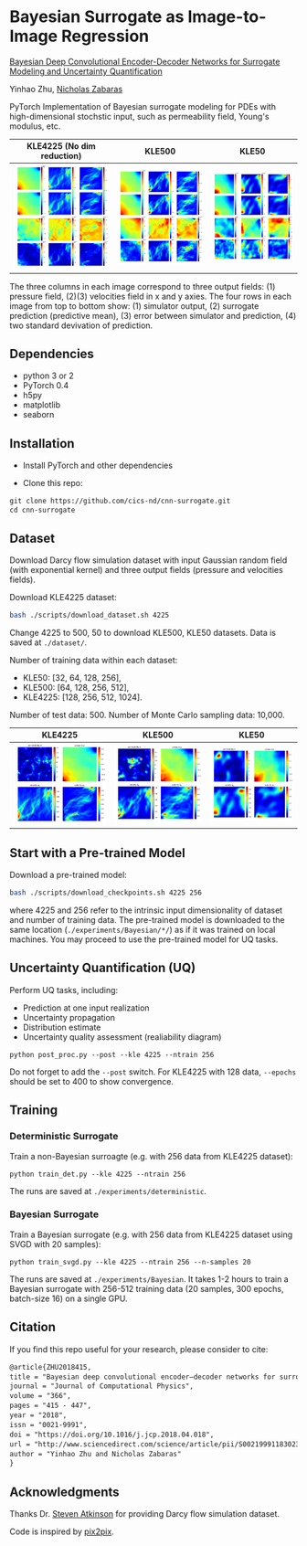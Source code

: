 # Bayesian Surrogate as Image-to-Image Regression

[Bayesian Deep Convolutional Encoder-Decoder Networks for Surrogate Modeling and Uncertainty Quantification](https://doi.org/10.1016/j.jcp.2018.04.018)

Yinhao Zhu, [Nicholas Zabaras](https://www.zabaras.com)

PyTorch Implementation of Bayesian surrogate modeling 
for PDEs with high-dimensional stochstic input, such as permeability field, 
Young's modulus, etc.

KLE4225 (No dim reduction) | KLE500 | KLE50
:-----:|:------:|:-----:
![](images/kle4225_pred_at_x_312_n512.png?raw=true) | ![](images/kle500_pred_at_x_293_n256.png?raw=true) | ![](images/kle50_pred_at_x_47_n128.png?raw=true)

The three columns in each image correspond to three output fields:
(1) pressure field, (2)(3) velocities field in x and y axies.
The four rows in each image from top to bottom show: (1) simulator output, 
(2) surrogate prediction (predictive mean), (3) error between simulator and prediction, 
(4) two standard devivation of prediction. 

## Dependencies
- python 3 or 2
- PyTorch 0.4
- h5py
- matplotlib
- seaborn


## Installation
- Install PyTorch and other dependencies

- Clone this repo:
```
git clone https://github.com/cics-nd/cnn-surrogate.git
cd cnn-surrogate
```


## Dataset
Download Darcy flow simulation dataset with input Gaussian random field (with 
exponential kernel) and three output fields (pressure and velocities fields).

Download KLE4225 dataset:
```bash
bash ./scripts/download_dataset.sh 4225
```
Change 4225 to 500, 50 to download KLE500, KLE50 datasets. 
Data is saved at `./dataset/`.

Number of training data within each dataset:
* KLE50: [32, 64, 128, 256],
* KLE500: [64, 128, 256, 512],
* KLE4225: [128, 256, 512, 1024].

Number of test data: 500.
Number of Monte Carlo sampling data: 10,000.

KLE4225 | KLE500 | KLE50
:-----:|:------:|:-----:
![](images/kle4225_data_312.png?raw=true) | ![](images/kle500_data_293.png?raw=true) | ![](images/kle50_data_47.png?raw=true)



## Start with a Pre-trained Model

Download a pre-trained model:
```bash
bash ./scripts/download_checkpoints.sh 4225 256
```
where 4225 and 256 refer to the intrinsic input dimensionality of dataset and
number of training data. The pre-trained model is downloaded to the same location (`./experiments/Bayesian/*/`) as if it was trained on local machines. You may proceed to use the pre-trained model for UQ tasks.

## Uncertainty Quantification (UQ)
Perform UQ tasks, including:

- Prediction at one input realization
- Uncertainty propagation
- Distribution estimate
- Uncertainty quality assessment (realiability diagram)
```
python post_proc.py --post --kle 4225 --ntrain 256
```
Do not forget to add the `--post` switch. For KLE4225 with 128 data, `--epochs` should be set to 400 to show convergence.


## Training

### Deterministic Surrogate 

Train a non-Bayesian surroagte (e.g. with 256 data from KLE4225 dataset):
```
python train_det.py --kle 4225 --ntrain 256
```
The runs are saved at `./experiments/deterministic`.

### Bayesian Surrogate
Train a Bayesian surrogate (e.g. with 256 data from KLE4225 dataset
using SVGD with 20 samples):
```
python train_svgd.py --kle 4225 --ntrain 256 --n-samples 20
```
The runs are saved at `./experiments/Bayesian`.
It takes 1-2 hours to train a Bayesian surrogate with 256-512 training data 
(20 samples, 300 epochs, batch-size 16) on a single GPU.

## Citation

If you find this repo useful for your research, please consider to cite:
```latex
@article{ZHU2018415,
title = "Bayesian deep convolutional encoder–decoder networks for surrogate modeling and uncertainty quantification",
journal = "Journal of Computational Physics",
volume = "366",
pages = "415 - 447",
year = "2018",
issn = "0021-9991",
doi = "https://doi.org/10.1016/j.jcp.2018.04.018",
url = "http://www.sciencedirect.com/science/article/pii/S0021999118302341",
author = "Yinhao Zhu and Nicholas Zabaras"
}
```

## Acknowledgments

Thanks Dr. [Steven Atkinson](https://scholar.google.com/citations?user=MVrxtDkAAAAJ&hl=en) for providing Darcy flow simulation dataset.

Code is inspired by [pix2pix](https://github.com/junyanz/pytorch-CycleGAN-and-pix2pix).
